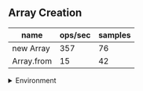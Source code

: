 ## Array Creation

|name|ops/sec|samples|
|-|-|-|
|new Array|357|76|
|Array.from|15|42|


<details>
<summary>Environment</summary>

* __Machine:__ linux x64 | 2 vCPUs | 6.8GB Mem
* __Run:__ Tue Oct 10 2023 20:32:22 GMT+0000 (Coordinated Universal Time)
</details>

<!--
{"environment":{"platform":"linux","arch":"x64","cpus":2,"totalMemory":6.759757995605469},"benchmarks":"[{\"timeStamp\":1696969937150,\"currentTarget\":{\"0\":{\"name\":\"new Array\",\"options\":{\"async\":false,\"defer\":false,\"delay\":0.005,\"initCount\":1,\"maxTime\":5,\"minSamples\":5,\"minTime\":0.05},\"async\":false,\"defer\":false,\"delay\":0.005,\"initCount\":1,\"maxTime\":5,\"minSamples\":5,\"minTime\":0.05,\"id\":1,\"stats\":{\"moe\":0.00009847387254948684,\"rme\":3.5125119592978655,\"sem\":0.00005024177170892186,\"deviation\":0.0004379976112472624,\"mean\":0.0028035170752606147,\"sample\":[0.004301581333333334,0.004207270777777778,0.002211231043478261,0.002313382652173913,0.0022056441304347824,0.0023145348260869563,0.0023422259565217393,0.0023330955652173914,0.002349086782608696,0.0024601861739130433,0.002383204,0.0023929387391304346,0.0023515476521739132,0.0023450998260869564,0.002365564956521739,0.0023550519565217394,0.002394825652173913,0.002324904347826087,0.0024525949130434783,0.0023934343478260868,0.002371682347826087,0.002459960086956522,0.0023003392608695653,0.0023696823478260866,0.002354156347826087,0.002369956260869565,0.002302452304347826,0.0022185266956521736,0.0022639698695652174,0.0022897306086956523,0.0023211478260869566,0.002264435086956522,0.0023244477826086956,0.003003683130434783,0.003117060739130435,0.002999961391304348,0.002993109260869565,0.003120365086956522,0.0030604784347826085,0.0030562741304347826,0.003020156913043478,0.002865440391304348,0.0031246060000000003,0.0031466058695652174,0.0031468754347826087,0.0031001408695652175,0.0030924887826086953,0.0031063278260869565,0.0032592183478260873,0.003089367043478261,0.003172079652173913,0.0029551894347826083,0.003081367043478261,0.0030036022608695653,0.003068145391304348,0.003128597304347826,0.0032219924347826087,0.0030579932608695653,0.0030346020869565214,0.003079254,0.003060210695652174,0.003001154434782609,0.003063836695652174,0.003191270869565217,0.002969589347826087,0.003074641043478261,0.003150066739130435,0.0028903549565217393,0.0029493025217391306,0.003063980217391304,0.003145966739130435,0.003088471391304348,0.003087849652173913,0.003083732304347826,0.0030100978695652173,0.003123897260869565],\"variance\":1.91841907458308e-7},\"times\":{\"cycle\":0.06448089273099414,\"elapsed\":5.45,\"period\":0.0028035170752606147,\"timeStamp\":1696969931700},\"running\":false,\"count\":23,\"cycles\":2,\"hz\":356.6948133915111},\"1\":{\"name\":\"Array.from\",\"options\":{\"async\":false,\"defer\":false,\"delay\":0.005,\"initCount\":1,\"maxTime\":5,\"minSamples\":5,\"minTime\":0.05},\"async\":false,\"defer\":false,\"delay\":0.005,\"initCount\":1,\"maxTime\":5,\"minSamples\":5,\"minTime\":0.05,\"id\":2,\"stats\":{\"moe\":0.0005275169206640862,\"rme\":0.7955871085197667,\"sem\":0.0002691412860531052,\"deviation\":0.001744234886146191,\"mean\":0.06630536304761905,\"sample\":[0.066653264,0.066215566,0.066310366,0.066560864,0.066509365,0.066259566,0.066597265,0.066274566,0.06354828,0.06344338,0.066170766,0.066589565,0.066226867,0.063636879,0.066605065,0.066511265,0.066450265,0.066497865,0.066398866,0.065954568,0.066130066,0.066160767,0.066031467,0.066339065,0.074713323,0.064881872,0.066268766,0.066136867,0.066626864,0.066706264,0.064085677,0.06344218,0.066404265,0.066135767,0.070103947,0.066442565,0.066296065,0.066471565,0.066808463,0.066358807,0.066398037,0.066468136],\"variance\":0.0000030423553380494158},\"times\":{\"cycle\":0.06630536304761905,\"elapsed\":5.689,\"period\":0.06630536304761905,\"timeStamp\":1696969937161},\"running\":false,\"count\":1,\"cycles\":1,\"hz\":15.081736288538561},\"options\":{},\"events\":{\"start\":[null],\"cycle\":[null,null],\"complete\":[null,null]},\"length\":2,\"running\":false},\"type\":\"cycle\",\"target\":{\"name\":\"new Array\",\"options\":{\"async\":false,\"defer\":false,\"delay\":0.005,\"initCount\":1,\"maxTime\":5,\"minSamples\":5,\"minTime\":0.05},\"async\":false,\"defer\":false,\"delay\":0.005,\"initCount\":1,\"maxTime\":5,\"minSamples\":5,\"minTime\":0.05,\"id\":1,\"stats\":{\"moe\":0.00009847387254948684,\"rme\":3.5125119592978655,\"sem\":0.00005024177170892186,\"deviation\":0.0004379976112472624,\"mean\":0.0028035170752606147,\"sample\":[0.004301581333333334,0.004207270777777778,0.002211231043478261,0.002313382652173913,0.0022056441304347824,0.0023145348260869563,0.0023422259565217393,0.0023330955652173914,0.002349086782608696,0.0024601861739130433,0.002383204,0.0023929387391304346,0.0023515476521739132,0.0023450998260869564,0.002365564956521739,0.0023550519565217394,0.002394825652173913,0.002324904347826087,0.0024525949130434783,0.0023934343478260868,0.002371682347826087,0.002459960086956522,0.0023003392608695653,0.0023696823478260866,0.002354156347826087,0.002369956260869565,0.002302452304347826,0.0022185266956521736,0.0022639698695652174,0.0022897306086956523,0.0023211478260869566,0.002264435086956522,0.0023244477826086956,0.003003683130434783,0.003117060739130435,0.002999961391304348,0.002993109260869565,0.003120365086956522,0.0030604784347826085,0.0030562741304347826,0.003020156913043478,0.002865440391304348,0.0031246060000000003,0.0031466058695652174,0.0031468754347826087,0.0031001408695652175,0.0030924887826086953,0.0031063278260869565,0.0032592183478260873,0.003089367043478261,0.003172079652173913,0.0029551894347826083,0.003081367043478261,0.0030036022608695653,0.003068145391304348,0.003128597304347826,0.0032219924347826087,0.0030579932608695653,0.0030346020869565214,0.003079254,0.003060210695652174,0.003001154434782609,0.003063836695652174,0.003191270869565217,0.002969589347826087,0.003074641043478261,0.003150066739130435,0.0028903549565217393,0.0029493025217391306,0.003063980217391304,0.003145966739130435,0.003088471391304348,0.003087849652173913,0.003083732304347826,0.0030100978695652173,0.003123897260869565],\"variance\":1.91841907458308e-7},\"times\":{\"cycle\":0.06448089273099414,\"elapsed\":5.45,\"period\":0.0028035170752606147,\"timeStamp\":1696969931700},\"running\":false,\"count\":23,\"cycles\":2,\"hz\":356.6948133915111},\"aborted\":false},{\"timeStamp\":1696969942850,\"currentTarget\":{\"0\":{\"name\":\"new Array\",\"options\":{\"async\":false,\"defer\":false,\"delay\":0.005,\"initCount\":1,\"maxTime\":5,\"minSamples\":5,\"minTime\":0.05},\"async\":false,\"defer\":false,\"delay\":0.005,\"initCount\":1,\"maxTime\":5,\"minSamples\":5,\"minTime\":0.05,\"id\":1,\"stats\":{\"moe\":0.00009847387254948684,\"rme\":3.5125119592978655,\"sem\":0.00005024177170892186,\"deviation\":0.0004379976112472624,\"mean\":0.0028035170752606147,\"sample\":[0.004301581333333334,0.004207270777777778,0.002211231043478261,0.002313382652173913,0.0022056441304347824,0.0023145348260869563,0.0023422259565217393,0.0023330955652173914,0.002349086782608696,0.0024601861739130433,0.002383204,0.0023929387391304346,0.0023515476521739132,0.0023450998260869564,0.002365564956521739,0.0023550519565217394,0.002394825652173913,0.002324904347826087,0.0024525949130434783,0.0023934343478260868,0.002371682347826087,0.002459960086956522,0.0023003392608695653,0.0023696823478260866,0.002354156347826087,0.002369956260869565,0.002302452304347826,0.0022185266956521736,0.0022639698695652174,0.0022897306086956523,0.0023211478260869566,0.002264435086956522,0.0023244477826086956,0.003003683130434783,0.003117060739130435,0.002999961391304348,0.002993109260869565,0.003120365086956522,0.0030604784347826085,0.0030562741304347826,0.003020156913043478,0.002865440391304348,0.0031246060000000003,0.0031466058695652174,0.0031468754347826087,0.0031001408695652175,0.0030924887826086953,0.0031063278260869565,0.0032592183478260873,0.003089367043478261,0.003172079652173913,0.0029551894347826083,0.003081367043478261,0.0030036022608695653,0.003068145391304348,0.003128597304347826,0.0032219924347826087,0.0030579932608695653,0.0030346020869565214,0.003079254,0.003060210695652174,0.003001154434782609,0.003063836695652174,0.003191270869565217,0.002969589347826087,0.003074641043478261,0.003150066739130435,0.0028903549565217393,0.0029493025217391306,0.003063980217391304,0.003145966739130435,0.003088471391304348,0.003087849652173913,0.003083732304347826,0.0030100978695652173,0.003123897260869565],\"variance\":1.91841907458308e-7},\"times\":{\"cycle\":0.06448089273099414,\"elapsed\":5.45,\"period\":0.0028035170752606147,\"timeStamp\":1696969931700},\"running\":false,\"count\":23,\"cycles\":2,\"hz\":356.6948133915111},\"1\":{\"name\":\"Array.from\",\"options\":{\"async\":false,\"defer\":false,\"delay\":0.005,\"initCount\":1,\"maxTime\":5,\"minSamples\":5,\"minTime\":0.05},\"async\":false,\"defer\":false,\"delay\":0.005,\"initCount\":1,\"maxTime\":5,\"minSamples\":5,\"minTime\":0.05,\"id\":2,\"stats\":{\"moe\":0.0005275169206640862,\"rme\":0.7955871085197667,\"sem\":0.0002691412860531052,\"deviation\":0.001744234886146191,\"mean\":0.06630536304761905,\"sample\":[0.066653264,0.066215566,0.066310366,0.066560864,0.066509365,0.066259566,0.066597265,0.066274566,0.06354828,0.06344338,0.066170766,0.066589565,0.066226867,0.063636879,0.066605065,0.066511265,0.066450265,0.066497865,0.066398866,0.065954568,0.066130066,0.066160767,0.066031467,0.066339065,0.074713323,0.064881872,0.066268766,0.066136867,0.066626864,0.066706264,0.064085677,0.06344218,0.066404265,0.066135767,0.070103947,0.066442565,0.066296065,0.066471565,0.066808463,0.066358807,0.066398037,0.066468136],\"variance\":0.0000030423553380494158},\"times\":{\"cycle\":0.06630536304761905,\"elapsed\":5.689,\"period\":0.06630536304761905,\"timeStamp\":1696969937161},\"running\":false,\"count\":1,\"cycles\":1,\"hz\":15.081736288538561},\"options\":{},\"events\":{\"start\":[null],\"cycle\":[null,null],\"complete\":[null,null]},\"length\":2,\"running\":false},\"type\":\"cycle\",\"target\":{\"name\":\"Array.from\",\"options\":{\"async\":false,\"defer\":false,\"delay\":0.005,\"initCount\":1,\"maxTime\":5,\"minSamples\":5,\"minTime\":0.05},\"async\":false,\"defer\":false,\"delay\":0.005,\"initCount\":1,\"maxTime\":5,\"minSamples\":5,\"minTime\":0.05,\"id\":2,\"stats\":{\"moe\":0.0005275169206640862,\"rme\":0.7955871085197667,\"sem\":0.0002691412860531052,\"deviation\":0.001744234886146191,\"mean\":0.06630536304761905,\"sample\":[0.066653264,0.066215566,0.066310366,0.066560864,0.066509365,0.066259566,0.066597265,0.066274566,0.06354828,0.06344338,0.066170766,0.066589565,0.066226867,0.063636879,0.066605065,0.066511265,0.066450265,0.066497865,0.066398866,0.065954568,0.066130066,0.066160767,0.066031467,0.066339065,0.074713323,0.064881872,0.066268766,0.066136867,0.066626864,0.066706264,0.064085677,0.06344218,0.066404265,0.066135767,0.070103947,0.066442565,0.066296065,0.066471565,0.066808463,0.066358807,0.066398037,0.066468136],\"variance\":0.0000030423553380494158},\"times\":{\"cycle\":0.06630536304761905,\"elapsed\":5.689,\"period\":0.06630536304761905,\"timeStamp\":1696969937161},\"running\":false,\"count\":1,\"cycles\":1,\"hz\":15.081736288538561},\"aborted\":false}]"}-->
